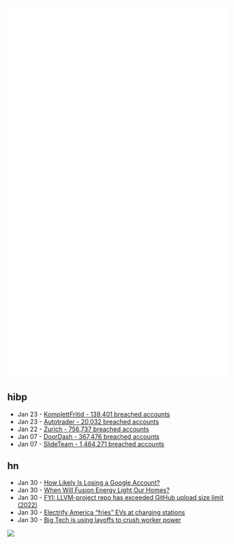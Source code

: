 ![Metrics](https://raw.githubusercontent.com/phixion/phixion/master/metrics.svg)

## hibp

<!--
for https://github.com/phixion/phixion/blob/main/.github/workflows/feeds.yml
-->
<!--START_SECTION:haveibeenpwnd-->
- Jan 23 - [KomplettFritid - 139,401 breached accounts](https://haveibeenpwned.com/PwnedWebsites#KomplettFritid)
- Jan 23 - [Autotrader - 20,032 breached accounts](https://haveibeenpwned.com/PwnedWebsites#Autotrader)
- Jan 22 - [Zurich - 756,737 breached accounts](https://haveibeenpwned.com/PwnedWebsites#Zurich)
- Jan 07 - [DoorDash - 367,476 breached accounts](https://haveibeenpwned.com/PwnedWebsites#DoorDash)
- Jan 07 - [SlideTeam - 1,464,271 breached accounts](https://haveibeenpwned.com/PwnedWebsites#SlideTeam)
<!--END_SECTION:haveibeenpwnd-->

## hn

<!--
for https://github.com/phixion/phixion/blob/main/.github/workflows/feeds.yml
-->
<!--START_SECTION:hn-->
- Jan 30 - [How Likely Is Losing a Google Account?](https://www.jefftk.com/p/how-likely-is-losing-a-google-account)
- Jan 30 - [When Will Fusion Energy Light Our Homes?](https://nautil.us/when-will-fusion-energy-light-our-homes-259169/)
- Jan 30 - [FYI: LLVM-project repo has exceeded GitHub upload size limit (2022)](https://discourse.llvm.org/t/fyi-llvm-project-repo-has-exceeded-github-upload-size-limit/63293)
- Jan 30 - [Electrify America “fries” EVs at charging stations](https://www.teslarati.com/rivian-ford-chevy-fried-electrify-america-video/)
- Jan 30 - [Big Tech is using layoffs to crush worker power](https://www.latimes.com/business/technology/story/2023-01-30/column-how-big-tech-is-using-mass-layoffs-to-bring-workers-to-heel)
<!--END_SECTION:hn-->

<!--
for https://yhype.me
-->
![](https://hit.yhype.me/github/profile?user_id=13013670)
